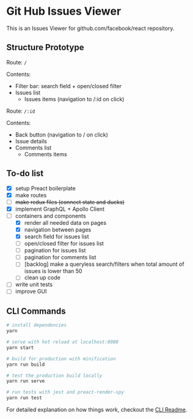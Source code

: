 # Git Hub Issues Viewer

This is an Issues Viewer for github.com/facebook/react repository.

## Structure Prototype

Route: `/`

Contents:
- Filter bar: search field + open/closed filter
- Issues list
  - Issues items (navigation to /:id on click)

Route: `/:id`

Contents:
- Back button (navigation to / on click)
- Issue details
- Comments list
  - Comments items

## To-do list

- [x] setup Preact boilerplate
- [x] make routes
- [ ] ~~make redux files (connect state and ducks)~~
- [x] implement GraphQL + Apollo Client
- [ ] containers and components
  - [x] render all needed data on pages
  - [x] navigation between pages
  - [x] search field for issues list
  - [ ] open/closed filter for issues list
  - [ ] pagination for issues list
  - [ ] pagination for comments list
  - [ ] [backlog] make a queryless search/filters when total amount of issues is lower than 50
  - [ ] clean up code
- [ ] write unit tests
- [ ] improve GUI

## CLI Commands

``` bash
# install dependencies
yarn

# serve with hot reload at localhost:8080
yarn start

# build for production with minification
yarn run build

# test the production build locally
yarn run serve

# run tests with jest and preact-render-spy 
yarn run test
```

For detailed explanation on how things work, checkout the [CLI Readme](https://github.com/developit/preact-cli/blob/master/README.md).
